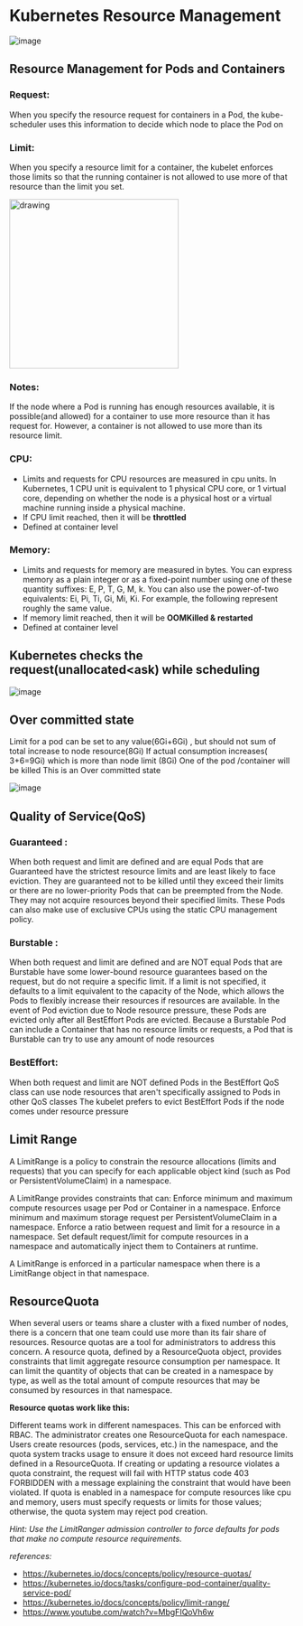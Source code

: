# Kubernetes Resource Management 
 ![image](https://github.com/naren4b/nks/assets/3488520/569a3368-f664-49d3-a5d1-02c72086a5e7)

## Resource Management for Pods and Containers

### Request:
  When you specify the resource request for containers in a Pod, the kube-scheduler uses this information to decide which node to place the Pod on
### Limit:
  When you specify a resource limit for a container, the kubelet enforces those limits so that the running container is not allowed to use more of that resource than the limit you set.
  
<img src="https://github.com/naren4b/nks/assets/3488520/32523112-a55c-4abe-b280-afa2c7eb579f" alt="drawing" width="300"/>

### Notes:
If the node where a Pod is running has enough resources available, it is possible(and allowed) for a container to use more resource than it has request for. However, a container is not allowed to use more than its resource limit.

### CPU: 
- Limits and requests for CPU resources are measured in cpu units. In Kubernetes, 1 CPU unit is equivalent to 1 physical CPU core, or 1 virtual core, depending on whether the node is a physical host or a virtual machine running inside a physical machine.
- If CPU limit reached, then it will be **throttled** 
- Defined at container level 
### Memory: 
- Limits and requests for memory are measured in bytes. You can express memory as a plain integer or as a fixed-point number using one of these quantity suffixes: E, P, T, G, M, k. You can also use the power-of-two equivalents: Ei, Pi, Ti, Gi, Mi, Ki. For example, the following represent roughly the same value. 
- If memory limit reached, then it will be **OOMKilled & restarted** 
- Defined at container level 

## Kubernetes checks the request(unallocated<ask) while scheduling
![image](https://github.com/naren4b/nks/assets/3488520/569a3368-f664-49d3-a5d1-02c72086a5e7)

## Over committed state 
Limit for a pod can be set to any value(6Gi+6Gi) , but should not sum of total increase to node resource(8Gi)
If actual consumption increases( 3+6=9Gi) which is more than node limit (8Gi) One of the pod /container will be killed 
This is an Over committed state 

![image](https://github.com/naren4b/nks/assets/3488520/56db6246-084a-4026-af49-a17de3df2670)

## Quality of Service(QoS)

### Guaranteed : 
When both request and limit are defined and are equal 
Pods that are Guaranteed have the strictest resource limits and are least likely to face eviction. They are guaranteed not to be killed until they exceed their limits or there are no lower-priority Pods that can be preempted from the Node. They may not acquire resources beyond their specified limits. These Pods can also make use of exclusive CPUs using the static CPU management policy.

### Burstable  : 
When both request and limit are defined and are NOT equal 
Pods that are Burstable have some lower-bound resource guarantees based on the request, but do not require a specific limit. If a limit is not specified, it defaults to a limit equivalent to the capacity of the Node, which allows the Pods to flexibly increase their resources if resources are available. In the event of Pod eviction due to Node resource pressure, these Pods are evicted only after all BestEffort Pods are evicted. Because a Burstable Pod can include a Container that has no resource limits or requests, a Pod that is Burstable can try to use any amount of node resources

### BestEffort: 
When both request and limit are NOT  defined 
Pods in the BestEffort QoS class can use node resources that aren't specifically assigned to Pods in other QoS classes
The kubelet prefers to evict BestEffort Pods if the node comes under resource pressure

## Limit Range
A LimitRange is a policy to constrain the resource allocations (limits and requests) that you can specify for each applicable object kind (such as Pod or PersistentVolumeClaim) in a namespace.

A LimitRange provides constraints that can:
Enforce minimum and maximum compute resources usage per Pod or Container in a namespace.
Enforce minimum and maximum storage request per PersistentVolumeClaim in a namespace.
Enforce a ratio between request and limit for a resource in a namespace.
Set default request/limit for compute resources in a namespace and automatically inject them to Containers at runtime.

A LimitRange is enforced in a particular namespace when there is a LimitRange object in that namespace.

## ResourceQuota
When several users or teams share a cluster with a fixed number of nodes, there is a concern that one team could use more than its fair share of resources.
Resource quotas are a tool for administrators to address this concern.
A resource quota, defined by a ResourceQuota object, provides constraints that limit aggregate resource consumption per namespace. It can limit the quantity of objects that can be created in a namespace by type, as well as the total amount of compute resources that may be consumed by resources in that namespace.

**Resource quotas work like this:**

Different teams work in different namespaces. This can be enforced with RBAC.
The administrator creates one ResourceQuota for each namespace.
Users create resources (pods, services, etc.) in the namespace, and the quota system tracks usage to ensure it does not exceed hard resource limits defined in a ResourceQuota.
If creating or updating a resource violates a quota constraint, the request will fail with HTTP status code 403 FORBIDDEN with a message explaining the constraint that would have been violated.
If quota is enabled in a namespace for compute resources like cpu and memory, users must specify requests or limits for those values; otherwise, the quota system may reject pod creation. 

_Hint: Use the LimitRanger admission controller to force defaults for pods that make no compute resource requirements._


_references:_
 - https://kubernetes.io/docs/concepts/policy/resource-quotas/
 - https://kubernetes.io/docs/tasks/configure-pod-container/quality-service-pod/
 - https://kubernetes.io/docs/concepts/policy/limit-range/
 - https://www.youtube.com/watch?v=MbgFIQoVh6w
